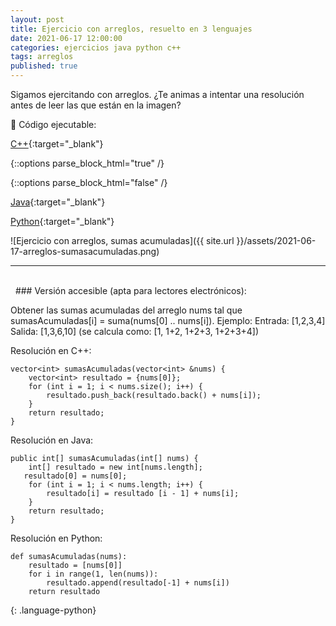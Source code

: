 ```yaml
---
layout: post
title: Ejercicio con arreglos, resuelto en 3 lenguajes
date: 2021-06-17 12:00:00
categories: ejercicios java python c++
tags: arreglos
published: true
---
```


Sigamos ejercitando con arreglos. ¿Te animas a intentar una resolución antes de leer las que están en la imagen?

🔸 Código ejecutable:

[C++](https://jdoodle.com/a/3pwV){:target="_blank"}

{::options parse_block_html="true" /}
<script src="https://jdoodle.com/embed/v0/3pwV" type="text/javascript"></script>
{::options parse_block_html="false" /}

[Java](https://jdoodle.com/a/3pwZ){:target="_blank"}

<div markdown="1"><script src="https://www.jdoodle.com/embed/v0/3pwZ" type="text/javascript"></script></div>

[Python](https://jdoodle.com/a/3px1){:target="_blank"}

<div markdown="1"><script src="https://www.jdoodle.com/embed/v0/3px1" type="text/javascript"></script></div>


![Ejercicio con arreglos, sumas acumuladas]({{ site.url }}/assets/2021-06-17-arreglos-sumasacumuladas.png)
<hr />
<br />&nbsp;
### Versión accesible (apta para lectores electrónicos):

Obtener las sumas acumuladas del arreglo nums tal que sumasAcumuladas[i] = suma(nums[0] .. nums[i]). Ejemplo:
Entrada: [1,2,3,4]
Salida: [1,3,6,10] (se calcula como: [1, 1+2, 1+2+3, 1+2+3+4])

Resolución en C++:
~~~
vector<int> sumasAcumuladas(vector<int> &nums) {
    vector<int> resultado = {nums[0]};
    for (int i = 1; i < nums.size(); i++) {
        resultado.push_back(resultado.back() + nums[i]);
    }
    return resultado;
}
~~~

Resolución en Java:

~~~
public int[] sumasAcumuladas(int[] nums) {
    int[] resultado = new int[nums.length];
   resultado[0] = nums[0];
    for (int i = 1; i < nums.length; i++) {
        resultado[i] = resultado [i - 1] + nums[i];
    }
    return resultado;
}
~~~

Resolución en Python:

~~~
def sumasAcumuladas(nums):
    resultado = [nums[0]]
    for i in range(1, len(nums)):
        resultado.append(resultado[-1] + nums[i])
    return resultado
~~~
{: .language-python}
